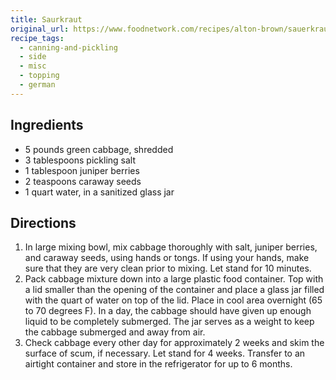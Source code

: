 ```yaml
---
title: Saurkraut
original_url: https://www.foodnetwork.com/recipes/alton-brown/sauerkraut-recipe-1942351
recipe_tags:
  - canning-and-pickling
  - side
  - misc
  - topping
  - german
---
```


## Ingredients

* 5 pounds green cabbage, shredded
* 3 tablespoons pickling salt
* 1 tablespoon juniper berries
* 2 teaspoons caraway seeds
* 1 quart water, in a sanitized glass jar

## Directions

1. In large mixing bowl, mix cabbage thoroughly with salt, juniper berries, and caraway seeds, using hands or tongs. If using your hands, make sure that they are very clean prior to mixing. Let stand for 10 minutes.
1. Pack cabbage mixture down into a large plastic food container. Top with a lid smaller than the opening of the container and place a glass jar filled with the quart of water on top of the lid. Place in cool area overnight (65 to 70 degrees F). In a day, the cabbage should have given up enough liquid to be completely submerged. The jar serves as a weight to keep the cabbage submerged and away from air.
1. Check cabbage every other day for approximately 2 weeks and skim the surface of scum, if necessary. Let stand for 4 weeks. Transfer to an airtight container and store in the refrigerator for up to 6 months.